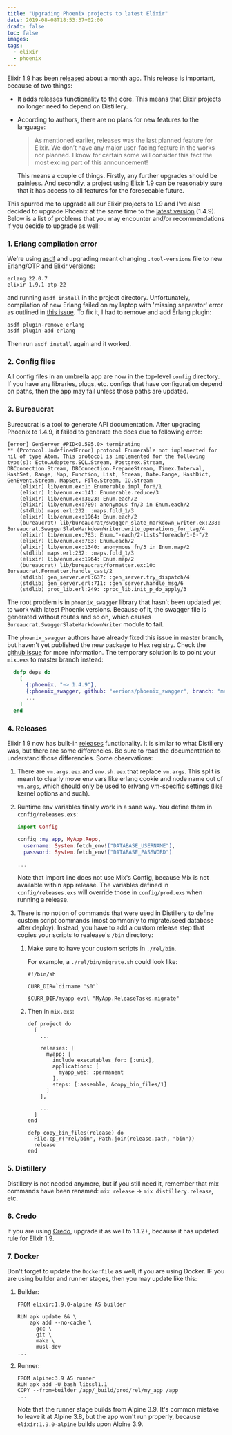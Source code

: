 ```yaml
---
title: "Upgrading Phoenix projects to latest Elixir"
date: 2019-08-08T18:53:37+02:00
draft: false
toc: false
images:
tags: 
  - elixir
  - phoenix
---
```


Elixir 1.9 has been [released](https://elixir-lang.org/blog/2019/06/24/elixir-v1-9-0-released/) about a month ago. This release is important, because of two things:

- It adds releases functionality to the core. This means that Elixir projects no longer need to depend on Distillery.
- According to authors, there are no plans for new features to the language:
    
    > As mentioned earlier, releases was the last planned feature for Elixir. We don’t have any major user-facing feature in the works nor planned. I know for certain some will consider this fact the most excing part of this announcement!
    
    This means a couple of things. Firstly, any further upgrades should be painless. And secondly, a project using Elixir 1.9 can be reasonably sure that it has access to all features for the foreseeable future.
    
This spurred me to upgrade all our Elixir projects to 1.9 and I've also decided to upgrade Phoenix at the same time to the [latest version](https://github.com/phoenixframework/phoenix/blob/v1.4.9/CHANGELOG.md) (1.4.9). Below is a list of problems that you may encounter and/or recommendations if you decide to upgrade as well:

### 1. Erlang compilation error

We're using [asdf](https://github.com/asdf-vm/asdf) and upgrading meant changing `.tool-versions` file to new Erlang/OTP and Elixir versions:

```
erlang 22.0.7
elixir 1.9.1-otp-22
```

and running `asdf install` in the project directory. Unfortunately, compilation of new Erlang failed on my laptop with 'missing separator' error as outlined in [this issue](https://github.com/asdf-vm/asdf-erlang/issues/100). To fix it, I had to remove and add Erlang plugin:

```
asdf plugin-remove erlang
asdf plugin-add erlang
```

Then run `asdf install` again and it worked.
 

### 2. Config files

All config files in an umbrella app are now in the top-level `config` directory. If you have any libraries, plugs, etc. configs that have configuration depend on paths, then the app may fail unless those paths are updated.

### 3. Bureaucrat

Bureaucrat is a tool to generate API documentation. After upgrading Phoenix to 1.4.9, it failed to generate the docs due to following error:

```
[error] GenServer #PID<0.595.0> terminating
** (Protocol.UndefinedError) protocol Enumerable not implemented for nil of type Atom. This protocol is implemented for the following type(s): Ecto.Adapters.SQL.Stream, Postgrex.Stream, DBConnection.Stream, DBConnection.PrepareStream, Timex.Interval, HashSet, Range, Map, Function, List, Stream, Date.Range, HashDict, GenEvent.Stream, MapSet, File.Stream, IO.Stream
    (elixir) lib/enum.ex:1: Enumerable.impl_for!/1
    (elixir) lib/enum.ex:141: Enumerable.reduce/3
    (elixir) lib/enum.ex:3023: Enum.each/2
    (elixir) lib/enum.ex:789: anonymous fn/3 in Enum.each/2
    (stdlib) maps.erl:232: :maps.fold_1/3
    (elixir) lib/enum.ex:1964: Enum.each/2
    (bureaucrat) lib/bureaucrat/swagger_slate_markdown_writer.ex:238: Bureaucrat.SwaggerSlateMarkdownWriter.write_operations_for_tag/4
    (elixir) lib/enum.ex:783: Enum."-each/2-lists^foreach/1-0-"/2
    (elixir) lib/enum.ex:783: Enum.each/2
    (elixir) lib/enum.ex:1340: anonymous fn/3 in Enum.map/2
    (stdlib) maps.erl:232: :maps.fold_1/3
    (elixir) lib/enum.ex:1964: Enum.map/2
    (bureaucrat) lib/bureaucrat/formatter.ex:10: Bureaucrat.Formatter.handle_cast/2
    (stdlib) gen_server.erl:637: :gen_server.try_dispatch/4
    (stdlib) gen_server.erl:711: :gen_server.handle_msg/6
    (stdlib) proc_lib.erl:249: :proc_lib.init_p_do_apply/3
```

The root problem is in `phoenix_swagger` library that hasn't been updated yet to work with latest Phoenix versions. Because of it, the swagger file is generated without routes and so on, which causes `Bureaucrat.SwaggerSlateMarkdownWriter` module to fail.

The `phoenix_swagger` authors have already fixed this issue in master branch, but haven't yet published the new package to Hex registry. Check the [github issue](https://github.com/xerions/phoenix_swagger/issues/232) for more information. The temporary solution is to point your `mix.exs` to master branch instead:

```elixir
  defp deps do
    [
      {:phoenix, "~> 1.4.9"},
      {:phoenix_swagger, github: "xerions/phoenix_swagger", branch: "master"},
      ...
    ]
  end
```

### 4. Releases

Elixir 1.9 now has built-in [releases](https://hexdocs.pm/mix/Mix.Tasks.Release.html) functionality. It is similar to what Distillery was, but there are some differencies. Be sure to read the documentation to understand those differencies. Some observations:

1. There are `vm.args.eex` and `env.sh.eex` that replace `vm.args`. This split is meant to clearly move env vars like erlang cookie and node name out of `vm.args`, which should only be used to erlvang vm-specific settings (like kernel options and such).

2. Runtime env variables finally work in a sane way. You define them in `config/releases.exs`:

    ```elixir
    import Config

    config :my_app, MyApp.Repo,
      username: System.fetch_env!("DATABASE_USERNAME"),
      password: System.fetch_env!("DATABASE_PASSWORD")

    ...
    ```
    Note that import line does not use Mix's Config, because Mix is not available within app release. The variables defined in `config/releases.exs` will override those in `config/prod.exs` when running a release.
    
3. There is no notion of commands that were used in Distillery to define custom script commands (most commonly to migrate/seed database after deploy). Instead, you have to add a custom release step that copies your scripts to realease's `/bin` directory:

    1. Make sure to have your custom scripts in `./rel/bin`.
        
        For example, a `./rel/bin/migrate.sh` could look like:
    
        ```
        #!/bin/sh

        CURR_DIR=`dirname "$0"`

        $CURR_DIR/myapp eval "MyApp.ReleaseTasks.migrate"
        ```
    
    2. Then in `mix.exs`:
    
        ```
        def project do
          [
            ...

            releases: [
              myapp: [
                include_executables_for: [:unix],
                applications: [
                  myapp_web: :permanent
                ],
                steps: [:assemble, &copy_bin_files/1]
              ]
            ],
        
            ...
          ]
        end
    
        defp copy_bin_files(release) do
          File.cp_r("rel/bin", Path.join(release.path, "bin"))
          release
        end
        ```

### 5. Distillery

Distillery is not needed anymore, but if you still need it, remember that mix commands have been renamed: `mix release` -> `mix distillery.release`, etc.

### 6. Credo

If you are using [Credo](https://github.com/rrrene/credo), upgrade it as well to 1.1.2+, because it has updated rule for Elixir 1.9.

### 7. Docker

Don't forget to update the `Dockerfile` as well, if you are using Docker. IF you are using builder and runner stages, then you may update like this:

1. Builder:

    ```
    FROM elixir:1.9.0-alpine AS builder

    RUN apk update && \
        apk add --no-cache \
          gcc \
          git \
          make \
          musl-dev
    ...
    ```

2. Runner:

    ```
    FROM alpine:3.9 AS runner
    RUN apk add -U bash libssl1.1
    COPY --from=builder /app/_build/prod/rel/my_app /app
    ...
    ```

    Note that the runner stage builds from Alpine 3.9. It's common mistake to leave it at Alpine 3.8, but the app won't run properly, because `elixir:1.9.0-alpine` builds upon Alpine 3.9.
